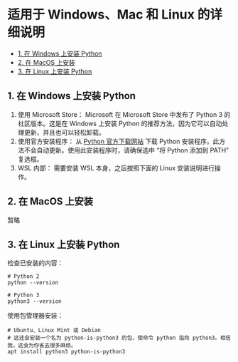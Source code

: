 # 适用于 Windows、Mac 和 Linux 的详细说明<!-- omit in toc -->

- [1. 在 Windows 上安装 Python](#1-在-windows-上安装-python)
- [2. 在 MacOS 上安装](#2-在-macos-上安装)
- [3. 在 Linux 上安装 Python](#3-在-linux-上安装-python)

## 1. 在 Windows 上安装 Python

1. 使用 Microsoft Store： Microsoft 在 Microsoft Store 中发布了 Python 3 的社区版本。这是在 Windows 上安装 Python 的推荐方法，因为它可以自动处理更新，并且也可以轻松卸载。
2. 使用官方安装程序： 从 [Python 官方下载网站](https://www.python.org/downloads/) 下载 Python 安装程序。此方法不会自动更新。使用此安装程序时，请确保选中 “将 Python 添加到 PATH” 复选框。
3. WSL 内部： 需要安装 WSL 本身，之后按照下面的 Linux 安装说明进行操作。

## 2. 在 MacOS 上安装

暂略

## 3. 在 Linux 上安装 Python

检查已安装的内容：

```shell
# Python 2
python --version

# Python 3
python3 --version
```

使用包管理器安装：

```shell
# Ubuntu、Linux Mint 或 Debian
# 这还会安装一个名为 python-is-python3 的包，使命令 python 指向 python3。相信我，这会为你省去很多麻烦。
apt install python3 python-is-python3
```
